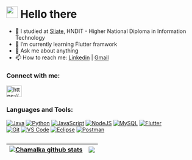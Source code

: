 
# <img src="https://raw.githubusercontent.com/iampavangandhi/iampavangandhi/master/gifs/Hi.gif" width="30px"> Hello there

- 🌱 I studied at [Sliate](http://www.sliate.ac.lk/), HNDIT - Higher National Diploma in Information Technology 
- 📗 I’m currently learning Flutter framwork
- 💬 Ask me about anything
- 📫 How to reach me: [Linkedin](https://www.linkedin.com/in/chamalka-gunawardena-62b668245/) | [Gmail](www.chamalkagunwardana@gmail.com)


<h3 align="left">Connect with me:</h3>
<p align="left">
<a href="https://linkedin.com/in/https://www.linkedin.com/in/chamalka-gunawardena-62b668245/" target="blank"><img align="center" src="https://raw.githubusercontent.com/rahuldkjain/github-profile-readme-generator/master/src/images/icons/Social/linked-in-alt.svg" alt="https://www.linkedin.com/in/chamalka-gunawardena-62b668245/" height="30" width="40" /></a>
</p>

### Languages and Tools:

[![Java](https://img.shields.io/badge/-Java-%23ED8B00?style=flat&logo=java&logoColor=white)](https://www.java.com/en/)
[![Python](https://img.shields.io/badge/-Python-%2314354C?style=flat&logo=python&logoColor=white)](https://www.python.org/)
[![JavaScript](https://img.shields.io/badge/-JavaScript-%23F7DF1C?style=flat&logo=javascript&logoColor=black&labelColor=%23F7DF1C&color=%23FFCE5A)](https://www.javascript.com/)
[![NodeJS](https://img.shields.io/badge/-Node.JS-%2343853D?style=flat&logo=node.js&logoColor=white)](https://nodejs.org/en/)
[![MySQL](https://img.shields.io/badge/-MySQL-%234479A1?style=flat&logo=MySQL&logoColor=white)](https://www.mysql.com/)
[![Flutter](https://img.shields.io/badge/-Flutter-%234479A1?style=flat&logo=Flutter&logoColor=white)](https://flutter.dev/)
<br>
[![Git](https://img.shields.io/badge/-Git-%23F05032?style=flat-square&logo=git&logoColor=%23ffffff)](https://git-scm.com/)
[![VS Code](https://img.shields.io/badge/IDE-VSCode-%23007ACC?style=flat&logo=Visual-studio-code)](https://code.visualstudio.com/)
[![Eclipse](https://img.shields.io/badge/IDE-Eclipse-%23007ACC?style=flat&logo=Eclipse)](https://www.eclipse.org/ide/)
[![Postman](https://img.shields.io/badge/Workspaces-Postman-%23007ACC?style=flat&logo=Postman)](https://www.postman.com/)
##
| <a href="https://github.com/anuraghazra/github-readme-stats"><img align="center" src="https://github-readme-stats.vercel.app/api?username=Chamalka20&theme=github_dark&hide=contribs,issues&show_icons=true&hide_border=true" alt="Chamalka github stats" /></a> | <a href="https://github.com/anuraghazra/github-readme-stats"><img align="center" src="https://github-readme-stats.vercel.app/api/top-langs/?username=Chamalka20&theme=github_dark&layout=compact&hide_border=true" /></a> |
| ------------- | ------------- |
